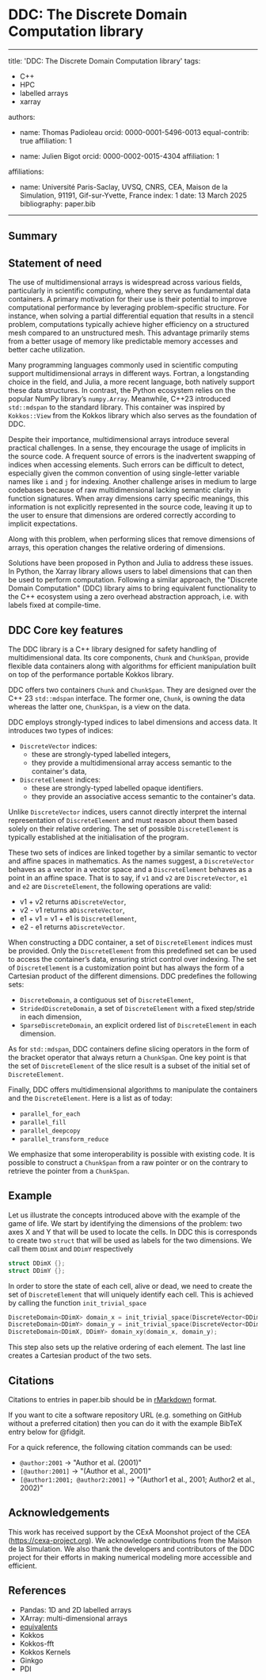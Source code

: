 <!--
Copyright (C) The DDC development team, see below

SPDX-License-Identifier: MIT
-->

# DDC: The Discrete Domain Computation library

---
title: 'DDC: The Discrete Domain Computation library'
tags:

- C++
- HPC
- labelled arrays
- xarray

authors:

- name: Thomas Padioleau
  orcid: 0000-0001-5496-0013
  equal-contrib: true
  affiliation: 1

- name: Julien Bigot
  orcid: 0000-0002-0015-4304
  affiliation: 1

affiliations:

- name: Université Paris-Saclay, UVSQ, CNRS, CEA, Maison de la Simulation, 91191, Gif-sur-Yvette, France
  index: 1
date: 13 March 2025
bibliography: paper.bib

---

## Summary

## Statement of need

<!-- - problem of reinterpretation of indices -->
<!--
intro:

1. The md arrays are widely used in scientific computing oriented languages (Python and NumPy).
2. List of identified limitations
3. They recently were introduced in C++ so we take advantage of them to provide a solution of the previously listed problems.
 -->

The use of multidimensional arrays is widespread across various fields, particularly in scientific computing, where they serve as fundamental data containers. A primary motivation for their use is their potential to improve computational performance by leveraging problem-specific structure. For instance, when solving a partial differential equation that results in a stencil problem, computations typically achieve higher efficiency on a structured mesh compared to an unstructured mesh. This advantage primarily stems from a better usage of memory like predictable memory accesses and better cache utilization.

Many programming languages commonly used in scientific computing support multidimensional arrays in different ways. Fortran, a longstanding choice in the field, and Julia, a more recent language, both natively support these data structures. In contrast, the Python ecosystem relies on the popular NumPy library’s `numpy.Array`. Meanwhile, C++23 introduced `std::mdspan` to the standard library. This container was inspired by `Kokkos::View` from the Kokkos library which also serves as the foundation of DDC.

Despite their importance, multidimensional arrays introduce several practical challenges. In a sense, they encourage the usage of implicits in the source code. A frequent source of errors is the inadvertent swapping of indices when accessing elements. Such errors can be difficult to detect, especially given the common convention of using single-letter variable names like `i` and `j` for indexing. Another challenge arises in medium to large codebases because of raw multidimensional lacking semantic clarity in function signatures. When array dimensions carry specific meanings, this information is not explicitly represented in the source code, leaving it up to the user to ensure that dimensions are ordered correctly according to implicit expectations.

Along with this problem, when performing slices that remove dimensions of arrays, this operation changes the relative ordering of dimensions.

Solutions have been proposed in Python and Julia to address these issues. In Python, the Xarray library allows users to label dimensions that can then be used to perform computation. Following a similar approach, the "Discrete Domain Computation" (DDC) library aims to bring equivalent functionality to the C++ ecosystem using a zero overhead abstraction approach, i.e. with labels fixed at compile-time.

## DDC Core key features

<!--
DDC core:
- Data structures
- Algorithms
-->

The DDC library is a C++ library designed for safety handling of multidimensional data. Its core components, `Chunk` and `ChunkSpan`, provide flexible data containers along with algorithms for efficient manipulation built on top of the performance portable Kokkos library.

DDC offers two containers `Chunk` and `ChunkSpan`. They are designed over the C++ 23 `std::mdspan` interface. The former one, `Chunk`, is owning the data whereas the latter one, `ChunkSpan`, is a view on the data.

DDC employs strongly-typed indices to label dimensions and access data. It introduces two types of indices:

- `DiscreteVector` indices:
  - these are strongly-typed labelled integers,
  - they provide a multidimensional array access semantic to the container's data,
- `DiscreteElement` indices:
  - these are strongly-typed labelled opaque identifiers.
  - they provide an associative access semantic to the container's data.

Unlike `DiscreteVector` indices, users cannot directly interpret the internal representation of `DiscreteElement` and must reason about them based solely on their relative ordering. The set of possible `DiscreteElement` is typically established at the initialisation of the program.

These two sets of indices are linked together by a similar semantic to vector and affine spaces in mathematics. As the names suggest, a `DiscreteVector` behaves as a vector in a vector space and a `DiscreteElement` behaves as a point in an affine space. That is to say, if `v1` and `v2` are `DiscreteVector`, `e1` and `e2` are `DiscreteElement`, the following operations are valid:

- v1 + v2 returns a`DiscreteVector`,
- v2 - v1 returns a`DiscreteVector`,
- e1 + v1 = v1 + e1 is `DiscreteElement`,
- e2 - e1 returns a`DiscreteVector`.

When constructing a DDC container, a set of `DiscreteElement` indices must be provided. Only the `DiscreteElement` from this predefined set can be used to access the container’s data, ensuring strict control over indexing. The set of `DiscreteElement` is a customization point but has always the form of a Cartesian product of the different dimensions. DDC predefines the following sets:

- `DiscreteDomain`, a contiguous set of `DiscreteElement`,
- `StridedDiscreteDomain`, a set of `DiscreteElement` with a fixed step/stride in each dimension,
- `SparseDiscreteDomain`, an explicit ordered list of `DiscreteElement` in each dimension.

As for `std::mdspan`, DDC containers define slicing operators in the form of the bracket operator that always return a `ChunkSpan`. One key point is that the set of `DiscreteElement` of the slice result is a subset of the initial set of `DiscreteElement`.

Finally, DDC offers multidimensional algorithms to manipulate the containers and the `DiscreteElement`. Here is a list as of today:

- `parallel_for_each`
- `parallel_fill`
- `parallel_deepcopy`
- `parallel_transform_reduce`

We emphasize that some interoperability is possible with existing code. It is possible to construct a `ChunkSpan` from a raw pointer or on the contrary to retrieve the pointer from a `ChunkSpan`.

## Example

Let us illustrate the concepts introduced above with the example of the game of life. We start by identifying the dimensions of the problem: two axes X and Y that will be used to locate the cells. In DDC this is corresponds to create two `struct` that will be used as labels for the two dimensions. We call them `DDimX` and `DDimY` respectively

```cpp
struct DDimX {};
struct DDimY {};
```

In order to store the state of each cell, alive or dead, we need to create the set of `DiscreteElement` that will uniquely identify each cell. This is achieved by calling the function `init_trivial_space`

```cpp
DiscreteDomain<DDimX> domain_x = init_trivial_space(DiscreteVector<DDimX>(nx));
DiscreteDomain<DDimY> domain_y = init_trivial_space(DiscreteVector<DDimY>(ny));
DiscreteDomain<DDimX, DDimY> domain_xy(domain_x, domain_y);
```

This step also sets up the relative ordering of each element. The last line creates a Cartesian product of the two sets.
<!-- It is also responsible of initialising static attributes if present. -->

## Citations

Citations to entries in paper.bib should be in
[rMarkdown](http://rmarkdown.rstudio.com/authoring_bibliographies_and_citations.html)
format.

If you want to cite a software repository URL (e.g. something on GitHub without a preferred
citation) then you can do it with the example BibTeX entry below for @fidgit.

For a quick reference, the following citation commands can be used:

- `@author:2001` ->  "Author et al. (2001)"
- `[@author:2001]` -> "(Author et al., 2001)"
- `[@author1:2001; @author2:2001]` -> "(Author1 et al., 2001; Author2 et al., 2002)"

## Acknowledgements

This work has received support by the CExA Moonshot project of the CEA (https://cexa-project.org). We acknowledge contributions from the Maison de la Simulation. We also thank the developers and contributors of the DDC project for their efforts in making numerical modeling more accessible and efficient.

## References

- Pandas: 1D and 2D labelled arrays
- XArray: multi-dimensional arrays
- [equivalents](https://docs.xarray.dev/en/latest/ecosystem.html#non-python-projects)
- Kokkos
- Kokkos-fft
- Kokkos Kernels
- Ginkgo
- PDI
